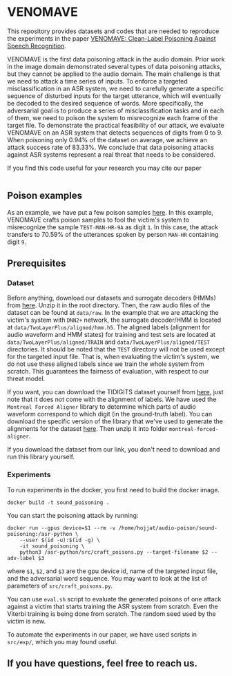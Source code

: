 # VENOMAVE
This repository provides datasets and codes that are needed to reproduce the experiments in the paper [VENOMAVE: Clean-Label Poisoning Against Speech Recognition](https://arxiv.org/pdf/2010.10682.pdf).

VENOMAVE is the first data poisoning attack in the audio domain. Prior work in the image domain demonstrated several types of data poisoning attacks, but they cannot be applied to the audio domain. The main challenge is that we need to attack a time series of inputs. To enforce a targeted misclassification in an ASR system, we need to carefully generate a specific sequence of disturbed inputs for the target utterance, which will eventually be decoded to the desired sequence of words. More specifically, the adversarial goal is to produce a series of misclassification tasks and in each of them, we need to poison the system to misrecognize each frame of the target file. To demonstrate the practical feasibility of our attack, we evaluate VENOMAVE on an ASR system that detects sequences of digits from 0 to 9. When poisoning only 0.94% of the dataset on average, we achieve an attack success rate of 83.33%. We conclude that data poisoning attacks against ASR systems represent a real threat that needs to be considered.

If you find this code useful for your research you may cite our paper
```
```

## Poison examples
As an example, we have put a few poison samples [here](https://drive.google.com/file/d/18COxPPrjoAg-VV1m-DqeVjPUo-W-c0nk/view?usp=sharing). In this example, VENOMAVE crafts poison samples to fool the victim's system to misrecognize the sample `TEST-MAN-HR-9A` as digit `1`. In this case, the attack transfers to 70.59% of the utterances spoken by person `MAN-HR` containing digit `9`.

## Prerequisites
### Dataset
Before anything, download our datasets and surrogate decoders (HMMs) from [here](https://drive.google.com/file/d/1_Gog5NKwfdot3fBPyxshe9igvwzRQWsI/view?usp=sharing). Unzip it in the root directory.
Then, the raw audio files of the dataset can be found at `data/raw`. In the example that we are attacking the victim's system with `DNN2+` network, the surrogate decoder/HMM is located at `data/TwoLayerPlus/aligned/hmm.h5`. The aligned labels (alignment for audio waveform and HMM states) for training and test sets are located at `data/TwoLayerPlus/aligned/TRAIN` and `data/TwoLayerPlus/aligned/TEST` directories. It should be noted that the `TEST` directory will not be used except for the targeted input file. That is, when evaluating the victim's system, we do not use these aligned labels since we train the whole system from scratch. This guarantees the fairness of evaluation, with respect to our threat model.

If you want, you can download the TIDIGITS dataset yourself from [here](https://catalog.ldc.upenn.edu/LDC93S10), just note that it does not come with the alignment of labels. We have used the `Montreal Forced Aligner` library to determine which parts of audio waveform correspond to which digit (in the ground-truth label). You can download the specific version of the library that we've used to generate the alignments for the dataset [here](https://drive.google.com/file/d/1J-mtUf9l0ySFEatLO-6LCiYWzt4klfcE/view?usp=sharing). Then unzip it into folder `montreal-forced-aligner`.

If you download the dataset from our link, you don't need to download and run this library yourself.

### Experiments
To run experiments in the docker, you first need to build the docker image.
```
docker build -t sound_poisoning .
```

You can start the poisoning attack by running:
``` 
docker run --gpus device=$1 --rm -v /home/hojjat/audio-poison/sound-poisoning:/asr-python \
	--user $(id -u):$(id -g) \
	-it sound_poisoning \
	python3 /asr-python/src/craft_poisons.py --target-filename $2 --adv-label $3
```
where `$1`, `$2`, and `$3` are the gpu device id, name of the targeted input file, and the adversarial word sequence.
You may want to look at the list of parameters of `src/craft_poisons.py`.

You can use `eval.sh` script to evaluate the generated poisons of one attack against a victim that starts training the ASR system from scratch. Even the Viterbi training is being done from scratch. The random seed used by the victim is new.

To automate the experiments in our paper, we have used scripts in `src/exp/`, which you may found useful.

##  If you have questions, feel free to reach us.
